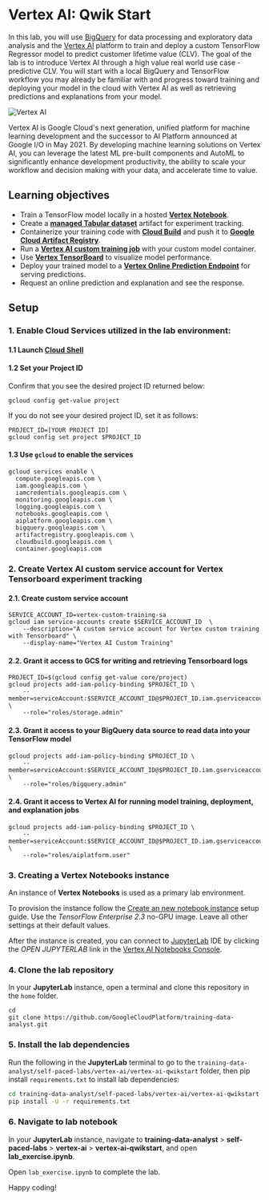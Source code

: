 # Vertex AI: Qwik Start

In this lab, you will use [BigQuery](https://cloud.google.com/bigquery) for data processing and exploratory data analysis and the [Vertex AI](https://cloud.google.com/vertex-ai) platform to train and deploy a custom TensorFlow Regressor model to predict customer lifetime value (CLV). The goal of the lab is to introduce Vertex AI through a high value real world use case - predictive CLV. You will start with a local BigQuery and TensorFlow workflow you may already be familiar with and progress toward training and deploying your model in the cloud with Vertex AI as well as retrieving predictions and explanations from your model.

![Vertex AI](./images/vertex-ai-overview.png "Vertex AI Overview")

Vertex AI is Google Cloud's next generation, unified platform for machine learning development and the successor to AI Platform announced at Google I/O in May 2021. By developing machine learning solutions on Vertex AI, you can leverage the latest ML pre-built components and AutoML to significantly enhance development productivity, the ability to scale your workflow and decision making with your data, and accelerate time to value.

## Learning objectives

* Train a TensorFlow model locally in a hosted [**Vertex Notebook**](https://cloud.google.com/vertex-ai/docs/general/notebooks?hl=sv).
* Create a [**managed Tabular dataset**](https://cloud.google.com/vertex-ai/docs/training/using-managed-datasets?hl=sv) artifact for experiment tracking.
* Containerize your training code with [**Cloud Build**](https://cloud.google.com/build) and push it to [**Google Cloud Artifact Registry**](https://cloud.google.com/artifact-registry).
* Run a [**Vertex AI custom training job**](https://cloud.google.com/vertex-ai/docs/training/custom-training) with your custom model container.
* Use [**Vertex TensorBoard**](https://cloud.google.com/vertex-ai/docs/experiments/tensorboard-overview) to visualize model performance.
* Deploy your trained model to a [**Vertex Online Prediction Endpoint**](https://cloud.google.com/vertex-ai/docs/predictions/getting-predictions) for serving predictions.
* Request an online prediction and explanation and see the response.

## Setup

### 1. Enable Cloud Services utilized in the lab environment:

#### 1.1 Launch [Cloud Shell](https://cloud.google.com/shell/docs/launching-cloud-shell)

#### 1.2 Set your Project ID

Confirm that you see the desired project ID returned below:
```
gcloud config get-value project
```

If you do not see your desired project ID, set it as follows:
```
PROJECT_ID=[YOUR PROJECT ID]
gcloud config set project $PROJECT_ID
```

#### 1.3 Use `gcloud` to enable the services

```
gcloud services enable \
  compute.googleapis.com \
  iam.googleapis.com \
  iamcredentials.googleapis.com \
  monitoring.googleapis.com \
  logging.googleapis.com \
  notebooks.googleapis.com \
  aiplatform.googleapis.com \
  bigquery.googleapis.com \
  artifactregistry.googleapis.com \
  cloudbuild.googleapis.com \
  container.googleapis.com
```

### 2. Create Vertex AI custom service account for Vertex Tensorboard experiment tracking

#### 2.1. Create custom service account
```
SERVICE_ACCOUNT_ID=vertex-custom-training-sa
gcloud iam service-accounts create $SERVICE_ACCOUNT_ID  \
    --description="A custom service account for Vertex custom training with Tensorboard" \
    --display-name="Vertex AI Custom Training"
```

#### 2.2. Grant it access to GCS for writing and retrieving Tensorboard logs
```
PROJECT_ID=$(gcloud config get-value core/project)
gcloud projects add-iam-policy-binding $PROJECT_ID \
    --member=serviceAccount:$SERVICE_ACCOUNT_ID@$PROJECT_ID.iam.gserviceaccount.com \
    --role="roles/storage.admin"
```

#### 2.3. Grant it access to your BigQuery data source to read data into your TensorFlow model
```
gcloud projects add-iam-policy-binding $PROJECT_ID \
    --member=serviceAccount:$SERVICE_ACCOUNT_ID@$PROJECT_ID.iam.gserviceaccount.com \
    --role="roles/bigquery.admin"
```

#### 2.4. Grant it access to Vertex AI for running model training, deployment, and explanation jobs
```
gcloud projects add-iam-policy-binding $PROJECT_ID \
    --member=serviceAccount:$SERVICE_ACCOUNT_ID@$PROJECT_ID.iam.gserviceaccount.com \
    --role="roles/aiplatform.user"
```

### 3. Creating a Vertex Notebooks instance

An instance of **Vertex Notebooks** is used as a primary lab environment.

To provision the instance follow the [Create an new notebook instance](https://cloud.google.com/vertex-ai/docs/general/notebooks) setup guide. Use the *TensorFlow Enterprise 2.3* no-GPU image. Leave all other settings at their default values.

After the instance is created, you can connect to [JupyterLab](https://jupyter.org/) IDE by clicking the *OPEN JUPYTERLAB* link in the [Vertex AI Notebooks Console](https://console.cloud.google.com/vertex-ai/notebooks/instances).


### 4. Clone the lab repository

In your **JupyterLab** instance, open a terminal and clone this repository in the `home` folder.
```
cd
git clone https://github.com/GoogleCloudPlatform/training-data-analyst.git
```

### 5. Install the lab dependencies

Run the following in the **JupyterLab** terminal to go to the `training-data-analyst/self-paced-labs/vertex-ai/vertex-ai-qwikstart` folder, then pip install `requirements.txt` to install lab dependencies:

```bash
cd training-data-analyst/self-paced-labs/vertex-ai/vertex-ai-qwikstart
pip install -U -r requirements.txt
```

### 6. Navigate to lab notebook

In your **JupyterLab** instance, navigate to __training-data-analyst__ > __self-paced-labs__ > __vertex-ai__ > __vertex-ai-qwikstart__, and open __lab_exercise.ipynb__.

Open `lab_exercise.ipynb` to complete the lab. 

Happy coding!
